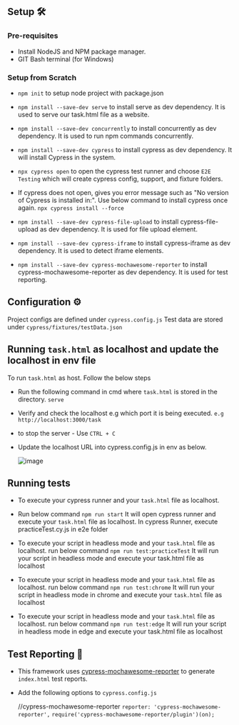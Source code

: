 ## Setup 🛠️

### Pre-requisites

* Install NodeJS and NPM package manager.
* GIT Bash terminal (for Windows)

### Setup from Scratch
* `npm init` to setup node project with package.json
* `npm install --save-dev serve` to install serve as dev dependency. It is used to serve our task.html file as a website.
* `npm install --save-dev concurrently` to install concurrently as dev dependency. It is used to run npm commands concurrently.
* `npm install --save-dev cypress` to install cypress as dev dependency. It will install Cypress in the system.
* `npx cypress open` to open the cypress test runner and choose `E2E Testing` which will create cypress config, support, and fixture folders.
* If cypress does not open, gives you error message such as "No version of Cypress is installed in:". Use below command to install cypress once again.
         `npx cypress install --force`
  
* `npm install --save-dev cypress-file-upload` to install cypress-file-upload as dev dependency. It is used for file upload element.
* `npm install --save-dev cypress-iframe` to install cypress-iframe as dev dependency. It is used to detect iframe elements.
* `npm install --save-dev cypress-mochawesome-reporter` to install cypress-mochawesome-reporter as dev dependency. It is used for test reporting.


## Configuration ⚙️
Project configs are defined under `cypress.config.js`
Test data are stored under `cypress/fixtures/testData.json`


## Running `task.html` as localhost and update the localhost in env file ##
To run `task.html` as host.
Follow the below steps 
* Run the following command in cmd where `task.html` is stored in the directory.
    `serve`

* Verify and check the localhost e.g which port it is being executed.
    `e.g http://localhost:3000/task`

* to stop the server - Use `CTRL + C`

* Update the localhost URL into cypress.config.js in env as below.
  
  ![image](https://github.com/Uvez/Cypress_tests/assets/4579657/77f0c624-377e-427c-8316-f8e21aba89ca)

## Running tests

* To execute your cypress runner and your `task.html` file as localhost.
* Run below command
    `npm run start`
  It will open cypress runner and execute your `task.html` file as localhost. In cypress Runner, execute practiceTest.cy.js in e2e folder 

* To execute your script in headless mode and your `task.html` file as localhost. run below command
    `npm run test:practiceTest`
  It will run your script in headless mode and execute your task.html file as localhost

* To execute your script in headless mode and your `task.html` file as localhost. run below command
    `npm run test:chrome`
 It will run your script in headless mode in chrome and execute your `task.html` file as localhost

* To execute your script in headless mode and your `task.html` file as localhost. run below command
    `npm run test:edge`
 It will run your script in headless mode in edge and execute your task.html file as localhost

## Test Reporting 📑
 * This framework uses [cypress-mochawesome-reporter](https://www.npmjs.com/package/cypress-mochawesome-reporter) to generate `index.html` test reports.
* Add the following options to `cypress.config.js`

  //cypress-mochawesome-reporter
  `reporter: 'cypress-mochawesome-reporter',`
  `require('cypress-mochawesome-reporter/plugin')(on);`  



